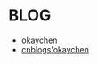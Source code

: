 # BLOG

- [okaychen](http://www.chenqaq.com/)
- [cnblogs'okaychen](http://www.cnblogs.com/okaychen/)


